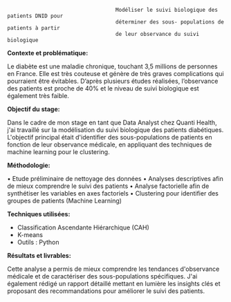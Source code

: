                                        Modéliser le suivi biologique des patients DNID pour
                                       déterminer des sous- populations de patients à partir
                                       de leur observance du suivi biologique

**Contexte et problématique:**

Le diabète est une maladie chronique, touchant 3,5 millions de personnes en France. Elle est très couteuse et génère de très graves complications qui pourraient être évitables. 
D’après plusieurs études réalisées, l’observance des patients est proche de 40% et le niveau de suivi biologique est également très faible.

**Objectif du stage:**

Dans le cadre de mon stage en tant que Data Analyst chez Quanti Health, j'ai travaillé sur la modélisation du suivi biologique des patients diabétiques. L'objectif principal était d'identifier des sous-populations de patients en fonction de leur observance médicale, en appliquant des techniques de machine learning pour le clustering.

**Méthodologie:**

• Etude préliminaire de nettoyage des données
• Analyses descriptives afin de mieux comprendre le suivi des patients
• Analyse factorielle afin de synthétiser les variables en axes factoriels
• Clustering pour identifier des groupes de patients (Machine Learning)

**Techniques utilisées:**

 - Classification Ascendante Hiérarchique (CAH)
 - K-means
 - Outils : Python

**Résultats et livrables:**

Cette analyse a permis de mieux comprendre les tendances d'observance médicale et de caractériser des sous-populations spécifiques. J'ai également rédigé un rapport détaillé mettant en lumière les insights clés et proposant des recommandations pour améliorer le suivi des patients.

